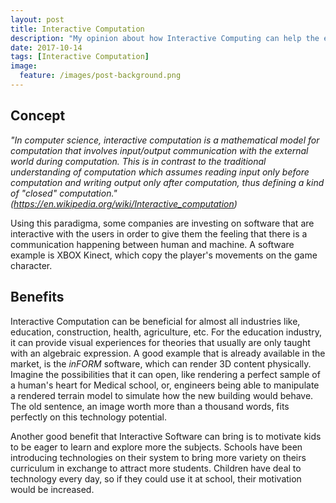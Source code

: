 ```yaml
---
layout: post
title: Interactive Computation
description: "My opinion about how Interactive Computing can help the education industry."
date: 2017-10-14
tags: [Interactive Computation]
image:
  feature: /images/post-background.png
---
```


## Concept

*"In computer science, interactive computation is a mathematical model for computation that involves input/output communication with the external world during computation. This is in contrast to the traditional understanding of computation which assumes reading input only before computation and writing output only after computation, thus defining a kind of "closed" computation." (https://en.wikipedia.org/wiki/Interactive_computation)*

Using this paradigma, some companies are investing on software that are interactive with the users in order to give them the feeling that there is a communication happening between human and machine. A software example is XBOX Kinect, which copy the player's movements on the game character.

## Benefits
Interactive Computation can be beneficial for almost all industries like, education, construction, health, agriculture, etc. For the education industry, it can provide visual experiences for theories that usually are only taught with an algebraic expression. A good example that is already available in the market, is the *inFORM* software, which can render 3D content physically. Imagine the possibilities that it can open, like rendering a perfect sample of a human's heart for Medical school, or, engineers being able to manipulate a rendered terrain model to simulate how the new building would behave. The old sentence, an image worth more than a thousand words, fits perfectly on this technology potential.

Another good benefit that Interactive Software can bring is to motivate kids to be eager to learn and explore more the subjects. Schools have been introducing technologies on their system to bring more variety on theirs curriculum in exchange to attract more students.
Children have deal to technology every day, so if they could use it at school, their motivation would be increased.
